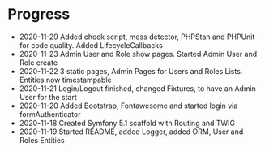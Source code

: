 Progress
========
* 2020-11-29 Added check script, mess detector, PHPStan and PHPUnit for code quality. Added LifecycleCallbacks
* 2020-11-23 Admin User and Role show pages. Started Admin User and Role create
* 2020-11-22 3 static pages, Admin Pages for Users and Roles Lists. Entities now timestampable
* 2020-11-21 Login/Logout finished, changed Fixtures, to have an Admin User for the start
* 2020-11-20 Added Bootstrap, Fontawesome and started login via formAuthenticator
* 2020-11-18 Created Symfony 5.1 scaffold with Routing and TWIG
* 2020-11-19 Started README, added Logger, added ORM, User and Roles Entities